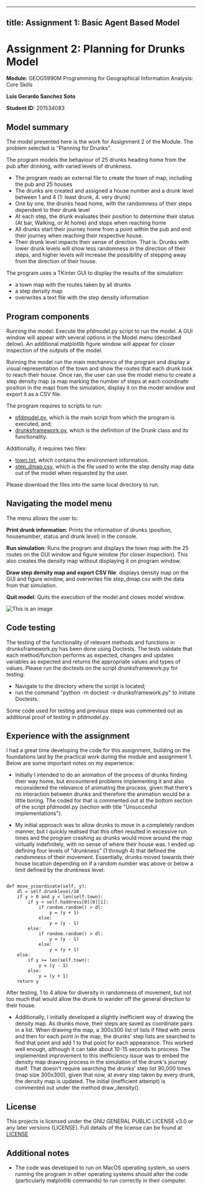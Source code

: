 
---
title: Assignment 1: Basic Agent Based Model
---

# **Assignment 2:** Planning for Drunks Model

**Module:** GEOG5990M Programming for Geographical Information Analysis: Core Skills

**Luis Gerardo Sanchez Soto**

**Student ID:** 201534083


## Model summary

The model presented here is the work for Assignment 2 of the Module. The problem selected is "Planning for Drunks".

The program models the behaviour of 25 drunks heading home from the pub after drinking, with varied levels of drunkness.
- The program reads an external file to create the town of map, including the pub and 25 houses
- The drunks are created and assigned a house number and a drunk level between 1 and 4 (1: least drunk, 4: very drunk)
- One by one, the drunks head home, with the randomness of their steps dependent to their drunk level
- At each step, the drunk evaluates their position to determine their status (At bar, Walking, or At home) and stops when reaching home
- All drunks start their journey home from a point within the pub and end their journey when reaching their respective house.
- Their drunk level impacts their sense of direction. That is: Drunks with lower drunk levels will show less randomness in the direction of their steps, and higher levels will increase the possibility of stepping away from the direction of their house.

The program uses a TKinter GUI to display the results of the simulation:
- a town map with the routes taken by all drunks
- a step density map
- overwrites a text file with the step density information

## Program components
Running the model:
Execute the pfdmodel.py script to run the model. A GUI window will appear with several options in the Model menu (described delow). An additional matplotlib figure window will appear for closer inspection of the outputs of the model.

Running the model run the main mechanincs of the program and display a visual representation of the town and show the routes that each drunk took to reach their house. Once ran, the user can use the model menu to create a step density map (a map marking the number of steps at each coordinate position in the map) from the simulation, display it on the model window and export it as a CSV file.

The program requires to scripts to run:
- [pfdmodel.py](https://sanluige.github.io/PFD/pfdmodel.py), which is the main script from which the program is executed, and;
- [drunksframework.py](https://sanluige.github.io/PFD/drunksframework.py), which is the definition of the Drunk class and its functionality.

Additionally, it requires two files:
- [town.txt](https://sanluige.github.io/PFD/town.txt), which contains the environment information.
- [step_dmap.csv](https://sanluige.github.io/PFD/step_dmap.csv), which is the file used to write the step density map data out of the model when requested by the user.

Please download the files into the same local directory to run.

## Navigating the model menu

The menu allows the user to:

**Print drunk information**: Prints the information of drunks (position, housenumber, status and drunk level) in the console.

**Run simulation**: Runs the program and displays the town map with the 25 routes on the GUI window and figure window (for closer inspection). This also creates the density map without displaying it on program window.

**Draw step density map and export CSV file**: displays density map on the GUI and figure window, and overwrites file step_dmap.csv with the data from that simulation.

**Quit model**: Quits the execution of the model and closes model window.

![This is an image](https://sanluige.github.io/PFD/PFDMenu.png)

## Code testing

The testing of the functionality of relevant methods and functions in drunksframework.py has been done using Doctests. The tests validate that each method/function performs as expected, changes and updates variables as expected and returns the appropriate values and types of values.
Please run the doctests on the script drunksframework.py for testing:
- Navigate to the directory where the script is located;
- run the command "python -m doctest -v drunksframework.py" to initiate Doctests.

Some code used for testing and previous steps was commented out as additional proof of testing in pfdmodel.py.

## Experience with the assignment

I had a great time developing the code for this assignment, building on the foundations laid by the practical work during the module and assignment 1. Below are some important notes on my experience:

- Initially I intended to do an animation of the process of drunks finding their way home, but encountered problems implementing it and also reconsidered the relevance of animating the process, given that there's no interaction between drunks and therefore the animation would be a little boring. The coded for that is commented out at the bottom section of the script pfdmodel.py (section with title "Unsuccesful implementations").

- My initial approach was to allow drunks to move in a completely random manner, but I quickly realised that this often resulted in excessive run times and the program crashing as drunks would move around the map virtually indefinitely, with no sense of where their house was. I ended up defining four levels of "drunkness" (1 through 4) that defined the randomness of their movement. Essentially, drunks moved towards their house location depending on if a random number was above or below a limit defined by the drunkness level:
```
    
def move_ycoordinate(self, y):
    dl = self.drunklevel/10
    if y > 0 and y < len(self.town):
        if y < self.haddress[0][0][1]:
            if random.random() > dl:
                y = (y + 1)
            else:
                y = (y - 1)
        else:
            if random.random() > dl:
                y = (y - 1)
            else:
                y = (y + 1)
    else:
        if y >= len(self.town):
            y = (y - 1)
        else:
            y = (y + 1)
    return y

```
After testing, 1 to 4 allow for diversity in randomness of movement, but not too much that would allow the drunk to wander off the general direction to their house.

- Additionally, I initially developed a slightly inefficient way of drawing the density map. As drunks move, their steps are saved as coordinate pairs in a list. When drawing the map, a 300x300 list of lists if filled with zeros and then for each point in the map, the drunks' step lists are searched to find that point and add 1 to that point for each appearance. This worked well enough, although it can take about 10-15 seconds to process. The implemented improvement to this inefficiency issue was to embed the density map drawing process in the simulation of the drunk's journey itself. That doesn't require searching the drunks' step list 90,000 times (map size 300x300), given that now, at every step taken by every drunk, the density map is updated. The initial (inefficient attempt) is commented out under the method draw_density().

## License

This projects is licensed under the GNU GENERAL PUBLIC LICENSE v3.0 or any later versions (LICENSE). Full details of the license can be found at [LICENSE](https://www.gnu.org/licenses/lgpl-3.0.md)

## Additional notes

- The code was developed to run on MacOS operating system, so users running the program in other operating systems should alter the code (particularly matplotlib commands) to run correctly in their computer.
